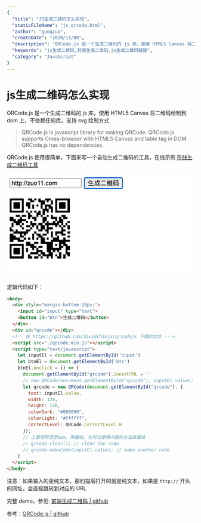 ```yaml
---
{
  "title": "JS生成二维码怎么实现",
  "staticFileName": "js_qrcode.html",
  "author": "guoqzuo",
  "createDate": "2020/11/08",
  "description": "QRCode.js 是一个生成二维码的 js 库，使用 HTML5 Canvas 将二维码绘制到 dom 上，不依赖任何库。支持 svg 绘制方式。QRCode.js is javascript library for making QRCode. QRCode.js supports Cross-browser with HTML5 Canvas and table tag in DOM. QRCode.js has no dependencies. QRCode.js 使用很简单，下面来写一个自动生成二维码的工具",
  "keywords": "js生成二维码,前端生成二维码,js生成二维码链接",
  "category": "JavaScript"
}
---
```

# js生成二维码怎么实现
QRCode.js 是一个生成二维码的 js 库，使用 HTML5 Canvas 将二维码绘制到 dom 上，不依赖任何库。支持 svg 绘制方式

> QRCode.js is javascript library for making QRCode. QRCode.js supports Cross-browser with HTML5 Canvas and table tag in DOM. QRCode.js has no dependencies.

QRCode.js 使用很简单，下面来写一个自动生成二维码的工具，在线示例 [在线生成二维码工具](https://zuoxiaobai.github.io/fedemo/src/DebugDemo/%E5%89%8D%E7%AB%AF%E7%94%9F%E6%88%90%E4%BA%8C%E7%BB%B4%E7%A0%81/)

![qrcode_js.png](../../../images/blog/js/qrcode_js.png)

逻辑代码如下：

```html
<body>
  <div style="margin-bottom:20px;">
    <input id="input" type="text">
    <button id="btn">生成二维码</button>
  </div>
  <div id="qrcode"></div>
  <!-- 在 https://github.com/davidshimjs/qrcodejs 下载的文件 --->
  <script src="./qrcode.min.js"></script>
  <script type="text/javascript">
    let inputEl = document.getElementById('input')
    let btnEl = document.getElementById('btn')
    btnEl.onclick = () => {
      document.getElementById("qrcode").innerHTML = ''
      // new QRCode(document.getElementById("qrcode"), inputEl.value);
      let qrcode = new QRCode(document.getElementById("qrcode"), {
        text: inputEl.value,
        width: 128,
        height: 128,
        colorDark: "#000000",
        colorLight: "#ffffff",
        correctLevel: QRCode.CorrectLevel.H
      });
      // 上面使用清空dom，再重绘，也可以使用内置的方法来重绘
      // qrcode.clear(); // clear the code.
      // qrcode.makeCode(inputEl.value); // make another code.
    }
  </script>
</body>
```

注意：如果输入的是纯文本，那扫描后打开的就是纯文本，如果是 `http://` 开头的网址，会直接跳转到对应的 URL

完整 demo，参见: [前端生成二维码 | github](https://github.com/zuoxiaobai/fedemo/tree/master/src/DebugDemo/%E5%89%8D%E7%AB%AF%E7%94%9F%E6%88%90%E4%BA%8C%E7%BB%B4%E7%A0%81)

参考：[QRCode.js | github](https://github.com/davidshimjs/qrcodejs)